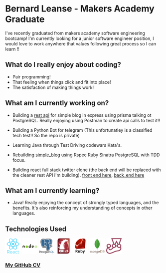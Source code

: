 # Bernard Leanse - Makers Academy Graduate

I've recently graduated from makers academy software engineering bootcamp!
I'm currently looking for a junior software engineer position, I would love to work anywhere that values following great process so I can learn !!

## What do I really enjoy about coding?

- Pair programming!
- That feeling when things click and fit into place!
- The satisfaction of making things work!

## What am I currently working on?

- Building a [rest api](https://github.com/bernardleanse/blog_rest_api) for simple blog in express using prisma talking ot PostgreSQL. Really enjoying using Postman to create api calls to test it!!

- Building a Python Bot for telegram (This unfortunatley is a classified tech test!! So the repo is private)

- Learning Java through Test Driving codewars Kata's.

- Rebuilding [simple_blog](https://github.com/bernardleanse/simple_blog) using Rspec Ruby Sinatra PostgreSQL with TDD focus. 
- Building react full stack twitter clone (the back end will be replaced with the cleaner rest API i'm building). [front end here](https://github.com/bernardleanse/chitter_front_end), [back_end here](https://github.com/bernardleanse/chitter_back_end)

## What am I currently learning?

- Java! Really enjoying the concept of strongly typed languages, and the benefits. It's also reinforcing my understanding of concepts in other languages.

## Technologies Used

<img src="https://github.com/devicons/devicon/blob/master/icons/react/react-original-wordmark.svg" alt="React Logo" width="50" height="50"/> <img src="https://github.com/devicons/devicon/blob/master/icons/nodejs/nodejs-original-wordmark.svg" alt="Node Logo" width="50" height="50"/> 
<img src="https://github.com/devicons/devicon/blob/master/icons/postgresql/postgresql-original-wordmark.svg" alt="Postgres Logo" width="50" height="50"/> 
<img src="https://github.com/devicons/devicon/blob/master/icons/rails/rails-original-wordmark.svg" alt="Rails Logo" width="50" height="50"/> 
<img src="https://github.com/devicons/devicon/blob/master/icons/ruby/ruby-original-wordmark.svg" alt="Ruby Logo" width="50" height="50"/> 
<img src="https://github.com/devicons/devicon/blob/master/icons/mongodb/mongodb-original-wordmark.svg" alt="Mongo DB Logo" width="50" height="50"/> 
<img src="https://github.com/devicons/devicon/blob/master/icons/jest/jest-plain.svg" alt="Jest Logo" width="50" height="50"/> 

### [My GitHub CV](https://github.com/bernardleanse/CV)




<!--
**bernardleanse/bernardleanse** is a ✨ _special_ ✨ repository because its `README.md` (this file) appears on your GitHub profile.

Here are some ideas to get you started:

- 🔭 I’m currently working on ...
- 🌱 I’m currently learning ...
- 👯 I’m looking to collaborate on ...
- 🤔 I’m looking for help with ...
- 💬 Ask me about ...
- 📫 How to reach me: ...
- 😄 Pronouns: ...
- ⚡ Fun fact: ...
-->
